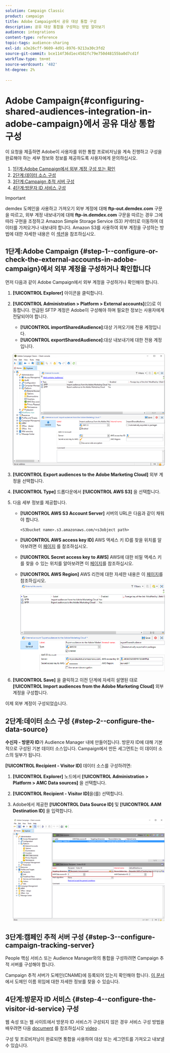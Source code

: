```yaml
---
solution: Campaign Classic
product: campaign
title: Adobe Campaign에서 공유 대상 통합 구성
description: 공유 대상 통합을 구성하는 방법 알아보기
audience: integrations
content-type: reference
topic-tags: audience-sharing
exl-id: a3e26cff-9609-4d91-8976-9213a30c3fd2
source-git-commit: bce114f36d1ec4582fc79e750d48155ba0d7cd1f
workflow-type: tm+mt
source-wordcount: '482'
ht-degree: 2%

---
```


# Adobe Campaign{#configuring-shared-audiences-integration-in-adobe-campaign}에서 공유 대상 통합 구성

이 요청을 제출하면 Adobe이 사용자를 위한 통합 프로비저닝을 계속 진행하고 구성을 완료해야 하는 세부 정보와 정보를 제공하도록 사용자에게 문의하십시오.

1. [1단계:Adobe Campaign에서 외부 계정 구성 또는 확인](#step-1--configure-or-check-the-external-accounts-in-adobe-campaign)
1. [2단계:데이터 소스 구성](#step-2--configure-the-data-source)
1. [3단계:Campaign 추적 서버 구성](#step-3--configure-campaign-tracking-server)
1. [4단계:방문자 ID 서비스 구성](#step-4--configure-the-visitor-id-service)

>[!IMPORTANT]
>
>demdex 도메인을 사용하고 가져오기 외부 계정에 대해 **ftp-out.demdex.com** 구문을 따르고, 외부 계정 내보내기에 대해 **ftp-in.demdex.com** 구문을 따르는 경우 그에 따라 구현을 조정하고 Amazon Simple Storage Service (S3) 커넥터로 이동하여 데이터를 가져오거나 내보내야 합니다. Amazon S3를 사용하여 외부 계정을 구성하는 방법에 대한 자세한 내용은 이 [섹션](../../integrations/using/configuring-shared-audiences-integration-in-adobe-campaign.md#step-1--configure-or-check-the-external-accounts-in-adobe-campaign)을 참조하십시오.

## 1단계:Adobe Campaign {#step-1--configure-or-check-the-external-accounts-in-adobe-campaign}에서 외부 계정을 구성하거나 확인합니다

먼저 다음과 같이 Adobe Campaign에서 외부 계정을 구성하거나 확인해야 합니다.

1. **[!UICONTROL Explorer]** 아이콘을 클릭합니다.
1. **[!UICONTROL Administration > Platform > External accounts]**(으)로 이동합니다. 언급된 SFTP 계정은 Adobe이 구성해야 하며 필요한 정보는 사용자에게 전달되어야 합니다.

   * **[!UICONTROL importSharedAudience]**:대상 가져오기에 전용 계정입니다.
   * **[!UICONTROL exportSharedAudience]**:대상 내보내기에 대한 전용 계정입니다.

   ![](assets/aam_config_1.png)

1. **[!UICONTROL Export audiences to the Adobe Marketing Cloud]** 외부 계정을 선택합니다.

1. **[!UICONTROL Type]** 드롭다운에서 **[!UICONTROL AWS S3]** 을 선택합니다.

1. 다음 세부 정보를 제공합니다.

   * **[!UICONTROL AWS S3 Account Server]**
서버의 URL은 다음과 같이 채워야 합니다.

      ```
      <S3bucket name>.s3.amazonaws.com/<s3object path>
      ```

   * **[!UICONTROL AWS access key ID]**
AWS 액세스 키 ID를 찾을 위치를 알아보려면 이  [페이지](https://docs.aws.amazon.com/general/latest/gr/aws-sec-cred-types.html#access-keys-and-secret-access-keys) 를 참조하십시오.

   * **[!UICONTROL Secret access key to AWS]**
AWS에 대한 비밀 액세스 키를 찾을 수 있는 위치를 알아보려면 이  [페이지](https://aws.amazon.com/fr/blogs/security/wheres-my-secret-access-key/)를 참조하십시오.

   * **[!UICONTROL AWS Region]**
AWS 리전에 대한 자세한 내용은 이  [페이지](https://aws.amazon.com/about-aws/global-infrastructure/regions_az/)를 참조하십시오.
   ![](assets/aam_config_2.png)

1. **[!UICONTROL Save]** 을 클릭하고 이전 단계에 자세히 설명된 대로 **[!UICONTROL Import audiences from the Adobe Marketing Cloud]** 외부 계정을 구성합니다.

이제 외부 계정이 구성되었습니다.

## 2단계:데이터 소스 구성 {#step-2--configure-the-data-source}

**수신자 - 방문자 ID**&#x200B;가 Audience Manager 내에 만들어집니다. 방문자 ID에 대해 기본적으로 구성된 기본 데이터 소스입니다. Campaign에서 만든 세그먼트는 이 데이터 소스의 일부가 됩니다.

**[!UICONTROL Recipient - Visitor ID]** 데이터 소스를 구성하려면:

1. **[!UICONTROL Explorer]** 노드에서 **[!UICONTROL Administration > Platform > AMC Data sources]** 을 선택합니다.
1. **[!UICONTROL Recipient - Visitor ID]**&#x200B;을(를) 선택합니다.
1. Adobe에서 제공한 **[!UICONTROL Data Source ID]** 및 **[!UICONTROL AAM Destination ID]** 을 입력합니다.

   ![](assets/aam_config_3.png)

## 3단계:캠페인 추적 서버 구성 {#step-3--configure-campaign-tracking-server}

People 핵심 서비스 또는 Audience Manager와의 통합을 구성하려면 Campaign 추적 서버를 구성해야 합니다.

Campaign 추적 서버가 도메인(CNAME)에 등록되어 있는지 확인해야 합니다. [이 문서](https://helpx.adobe.com/kr/campaign/kb/domain-name-delegation.html)에서 도메인 이름 위임에 대한 자세한 정보를 찾을 수 있습니다.

## 4단계:방문자 ID 서비스 {#step-4--configure-the-visitor-id-service} 구성

웹 속성 또는 웹 사이트에서 방문자 ID 서비스가 구성되지 않은 경우 서비스 구성 방법을 배우려면 다음 [document](https://experienceleague.adobe.com/docs/id-service/using/implementation/setup-aam-analytics.html) 를 참조하십시오 [video](https://helpx.adobe.com/marketing-cloud/how-to/email-marketing.html#step-two) .

구성 및 프로비저닝이 완료되면 통합을 사용하여 대상 또는 세그먼트를 가져오고 내보낼 수 있습니다.
